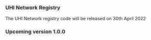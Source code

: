 ### UHI Network Registry
The UHI Network registry code will be released on 30th April 2022


### Upcoming version 1.0.0
